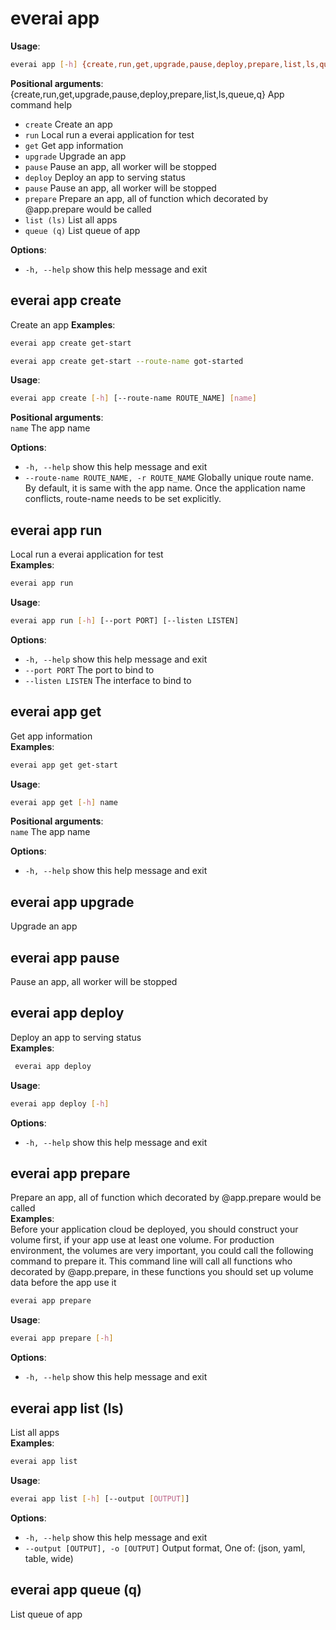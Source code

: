 # everai app
**Usage**:   
```bash
everai app [-h] {create,run,get,upgrade,pause,deploy,prepare,list,ls,queue,q} ...
```

**Positional arguments**:  
  {create,run,get,upgrade,pause,deploy,prepare,list,ls,queue,q}
                        App command help  
  * `create`              Create an app  
  * `run`                 Local run a everai application for test  
  * `get`                 Get app information  
  * `upgrade`             Upgrade an app  
  * `pause`               Pause an app, all worker will be stopped  
  * `deploy`              Deploy an app to serving status  
  * `pause`               Pause an app, all worker will be stopped  
  * `prepare`             Prepare an app, all of function which decorated by @app.prepare would be called  
  * `list (ls)`           List all apps  
  * `queue (q)`           List queue of app  

**Options**:  
  * `-h, --help`            show this help message and exit

## everai app create             
Create an app
**Examples**:
```bash
everai app create get-start
```

```bash
everai app create get-start --route-name got-started
```

**Usage**: 
```bash 
everai app create [-h] [--route-name ROUTE_NAME] [name]
```

**Positional arguments**:  
  `name`                  The app name  

**Options**:  
* `-h, --help`            show this help message and exit  
* `--route-name ROUTE_NAME, -r ROUTE_NAME`
                        Globally unique route name. By default, it is same with the app name. Once the application name conflicts, route-name needs to be set explicitly.

## everai app run                 
Local run a everai application for test  
**Examples**:
```bash
everai app run
```

**Usage**: 
```bash 
everai app run [-h] [--port PORT] [--listen LISTEN]
```

**Options**:  
* `-h, --help`       show this help message and exit
* `--port PORT`      The port to bind to
* `--listen LISTEN`  The interface to bind to

## everai app get                 
Get app information  
**Examples**:
```bash
everai app get get-start
```

**Usage**: 
```bash 
everai app get [-h] name
```

**Positional arguments**:  
  `name`        The app name

**Options**:
* `-h, --help`  show this help message and exit

## everai app upgrade             
Upgrade an app  
## everai app pause               
Pause an app, all worker will be stopped  
## everai app deploy              
Deploy an app to serving status  
**Examples**:  
```bash
 everai app deploy
```

**Usage**:  
```bash
everai app deploy [-h]
```

**Options**:  
* `-h, --help`  show this help message and exit

## everai app prepare             
Prepare an app, all of function which decorated by @app.prepare would be called  
**Examples**:  
Before your application cloud be deployed, you should construct your volume first, if your app use at least one volume.
For production environment, the volumes are very important, you could call the following command to prepare it.
This command line will call all functions who decorated by @app.prepare, in these functions you should set up volume data before the app use it
```bash
everai app prepare
```

**Usage**: 
```bash 
everai app prepare [-h]
```

**Options**:  
* `-h, --help`  show this help message and exit  

## everai app list (ls)           
List all apps  
**Examples**:
```bash
everai app list
```

**Usage**:  
```bash
everai app list [-h] [--output [OUTPUT]]
```

**Options**:  
* `-h, --help`            show this help message and exit  
* `--output [OUTPUT], -o [OUTPUT]`
                        Output format, One of: (json, yaml, table, wide)

## everai app queue (q)           
List queue of app
